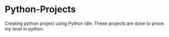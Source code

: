 # Python-Projects
Creating python project using Python idle. These projects are done to prove my level in python.
